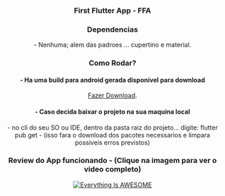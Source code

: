 <div align="center">
    <h3>First Flutter App - FFA</h3>
</div>

<div align="center">
    <h3>Dependencias</h3>
    <p>- Nenhuma; alem das padroes ... cupertino e material.</P>
</div>

<div align="center">
    <h3>Como Rodar?</h3>
    <h4>- Ha uma build para android gerada disponivel para download</h4>
    <p><a href="https://github.com/coutinhoge/first_flutter_app/tree/main/lib/apks/">Fazer Download</a>.</p>
    <h4>- Caso decida baixar o projeto na sua maquina local</h4>
    <p>- no cli do seu SO ou IDE, dentro da pasta raiz do projeto... digite: flutter pub get - (isso fara o download
        dos pacotes necessarios e limpara possiveis erros previstos)</p>
</div>

<div align="center">
    <h3>Review do App funcionando - (Clique na imagem para ver o video completo)</h3>
    
 [![Everything Is AWESOME](https://i.ytimg.com/an_webp/yban4AM6Wd4/mqdefault_6s.webp?du=3000&sqp=CLbTgaAG&rs=AOn4CLD9br_N9LLKZ0O36jPuKjUnmAPEzA)](https://youtu.be/yban4AM6Wd4 "Everything Is AWESOME")
    
</div>
